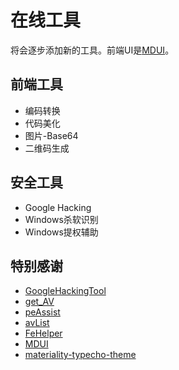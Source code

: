 # 在线工具

将会逐步添加新的工具。前端UI是[MDUI](https://www.mdui.org/)。

## 前端工具

- 编码转换
- 代码美化
- 图片-Base64
- 二维码生成

## 安全工具

- Google Hacking
- Windows杀软识别
- Windows提权辅助

## 特别感谢

- [GoogleHackingTool](https://github.com/r00tSe7en/GoogleHackingTool)
- [get_AV](https://github.com/r00tSe7en/get_AV)
- [peAssist](https://github.com/gh0stkey/peAssist)
- [avList](https://github.com/gh0stkey/avList)
- [FeHelper](https://github.com/zxlie/FeHelper)
- [MDUI](https://www.mdui.org/)
- [materiality-typecho-theme](https://github.com/EAimTY/materiality-typecho-theme)